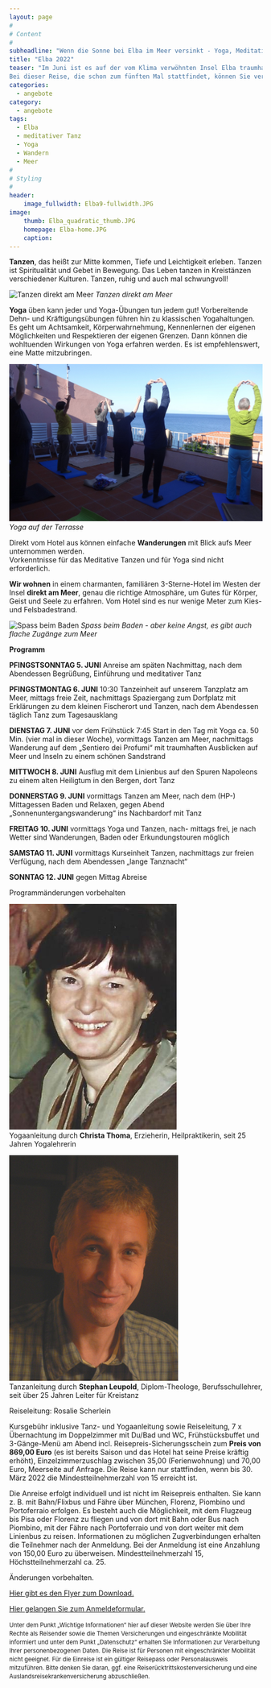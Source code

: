 ```yaml
---
layout: page
#
# Content
#
subheadline: "Wenn die Sonne bei Elba im Meer versinkt - Yoga, Meditatives Tanzen, Wandern und Meer auf der Insel Elba vom 5. Mai bis 12. Juni 2022"
title: "Elba 2022"
teaser: "Im Juni ist es auf der vom Klima verwöhnten Insel Elba traumhaft schön. Alles blüht und grünt, die Luft ist warm und das Meer lädt zum Baden ein. Das lässt das Herz von uns Mitteleuropäern höher schlagen!
Bei dieser Reise, die schon zum fünften Mal stattfindet, können Sie verschiedene Aktivitäten kombinieren: Meditative Kreistänze - Yoga - Baden und Wandern."
categories:
  - angebote
category:
  - angebote
tags:
  - Elba
  - meditativer Tanz
  - Yoga
  - Wandern
  - Meer
#
# Styling
#
header:
    image_fullwidth: Elba9-fullwidth.JPG
image:
    thumb: Elba_quadratic_thumb.JPG
    homepage: Elba-home.JPG
    caption:
---
```

**Tanzen**, das heißt zur Mitte kommen, Tiefe und Leichtigkeit erleben. Tanzen ist Spiritualität und Gebet in Bewegung. Das Leben tanzen in Kreistänzen verschiedener Kulturen. Tanzen, ruhig und auch mal schwungvoll!

![Tanzen direkt am Meer](/images/Elba4_schmal.JPG)
*Tanzen direkt am Meer*

**Yoga** üben kann jeder und Yoga-Übungen tun jedem gut! Vorbereitende Dehn- und Kräftigungsübungen führen hin zu klassischen Yogahaltungen. Es geht um Achtsamkeit, Körperwahrnehmung, Kennenlernen der eigenen Möglichkeiten und Respektieren der eigenen Grenzen. Dann können die wohltuenden Wirkungen von Yoga erfahren werden. Es ist empfehlenswert, eine Matte mitzubringen.

![Yoga auf der Terrasse](/images/scherleinelba16_schmal.JPG)
*Yoga auf der Terrasse*

Direkt vom Hotel aus können einfache **Wanderungen** mit Blick aufs Meer unternommen werden.  
Vorkenntnisse für das Meditative Tanzen und für Yoga sind nicht erforderlich.

**Wir wohnen** in einem charmanten, familiären 3-Sterne-Hotel im Westen der Insel **direkt am Meer**, genau die richtige Atmosphäre, um Gutes für Körper, Geist und Seele zu erfahren. Vom Hotel sind es nur wenige Meter zum Kies- und Felsbadestrand.

![Spass beim Baden](/images/Elba3_schmal.JPG)
*Spass beim Baden - aber keine Angst, es gibt auch flache Zugänge zum Meer*

**Programm**

**PFINGSTSONNTAG 5. JUNI** Anreise am späten Nachmittag, nach dem Abendessen Begrüßung, Einführung und meditativer Tanz

**PFINGSTMONTAG 6. JUNI** 10:30 Tanzeinheit auf unserem Tanzplatz am Meer, mittags freie Zeit, nachmittags Spaziergang zum Dorfplatz mit Erklärungen zu dem kleinen Fischerort und Tanzen, nach dem Abendessen täglich Tanz zum Tagesausklang

**DIENSTAG 7. JUNI** vor dem Frühstück 7:45 Start in den Tag mit Yoga ca. 50 Min. (vier mal in dieser Woche), vormittags Tanzen am Meer, nachmittags Wanderung auf dem „Sentiero dei Profumi“ mit traumhaften Ausblicken auf Meer und Inseln zu einem schönen Sandstrand

**MITTWOCH 8. JUNI** Ausflug mit dem Linienbus auf den Spuren Napoleons zu einem alten Heiligtum in den Bergen, dort Tanz

**DONNERSTAG 9. JUNI** vormittags Tanzen am Meer, nach dem (HP-) Mittagessen Baden und Relaxen, gegen Abend „Sonnenuntergangswanderung“ ins Nachbardorf mit Tanz

**FREITAG 10. JUNI** vormittags Yoga und Tanzen, nach- mittags frei, je nach Wetter sind Wanderungen, Baden oder Erkundungstouren möglich

**SAMSTAG 11. JUNI** vormittags Kurseinheit Tanzen, nachmittags zur freien Verfügung, nach dem Abendessen „lange Tanznacht“

**SONNTAG 12. JUNI** gegen Mittag Abreise

Programmänderungen vorbehalten

![Christa Thoma](/images/christa_thoma.jpg)  
Yogaanleitung durch **Christa Thoma**, Erzieherin, Heilpraktikerin, seit 25 Jahren Yogalehrerin

![Stephan Leupold](/images/Stephan.jpg)  
Tanzanleitung durch **Stephan Leupold**, Diplom-Theologe, Berufsschullehrer, seit über 25 Jahren Leiter für Kreistanz

Reiseleitung: Rosalie Scherlein

Kursgebühr inklusive Tanz- und Yogaanleitung sowie Reiseleitung, 7 x Übernachtung im Doppelzimmer mit Du/Bad und WC, Frühstücksbuffet und 3-Gänge-Menü am Abend incl. Reisepreis-Sicherungsschein zum **Preis von 869,00 Euro** (es ist bereits Saison und das Hotel hat seine Preise kräftig erhöht), Einzelzimmerzuschlag zwischen 35,00 (Ferienwohnung) und 70,00 Euro, Meerseite auf Anfrage. Die Reise kann nur stattfinden, wenn bis 30. März 2022 die Mindestteilnehmerzahl von 15 erreicht ist.

Die Anreise erfolgt individuell und ist nicht im Reisepreis enthalten. Sie kann z. B. mit Bahn/Flixbus und Fähre über München, Florenz, Piombino und Portoferraio erfolgen. Es besteht auch die Möglichkeit, mit dem Flugzeug bis Pisa oder Florenz zu fliegen und von dort mit Bahn oder Bus nach Piombino, mit der Fähre nach Portoferraio und von dort weiter mit dem Linienbus zu reisen. Informationen zu möglichen Zugverbindungen erhalten die Teilnehmer nach der Anmeldung.
Bei der Anmeldung ist eine Anzahlung von 150,00 Euro zu überweisen. Mindestteilnehmerzahl 15, Höchstteilnehmerzahl ca. 25.

Änderungen vorbehalten.

[Hier gibt es den Flyer zum Download.](/assets/downloads/Elba_2022.pdf)

[Hier gelangen Sie zum Anmeldeformular.](/anmeldung/)

<body><small>
Unter dem Punkt „Wichtige Informationen“ hier auf dieser Website werden Sie über Ihre Rechte als Reisender sowie die Themen Versicherungen und eingeschränkte Mobilität informiert und unter dem Punkt „Datenschutz“ erhalten Sie Informationen zur Verarbeitung Ihrer personenbezogenen Daten. Die Reise ist für Personen mit eingeschränkter Mobilität nicht geeignet. Für die Einreise ist ein gültiger Reisepass oder Personalausweis mitzuführen. Bitte denken Sie daran, ggf. eine Reiserücktrittskostenversicherung und eine Auslandsreisekrankenversicherung abzuschließen.
</small></body>
